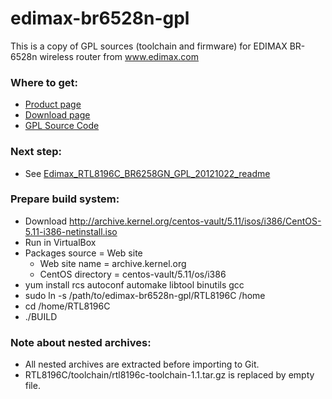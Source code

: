 # edimax-br6528n-gpl

This is a copy of GPL sources (toolchain and firmware) for EDIMAX BR-6528n wireless router from www.edimax.com

### Where to get:

* [Product page](http://www.edimax.com/edimax/merchandise/merchandise_detail/data/edimax/global/home_legacy_wireless_routers/br-6258n)
* [Download page](http://www.edimax.com/edimax/download/download/data/edimax/global/download/for_home/home_legacy_products/home_legacy_wireless_routers/br-6258n)
* [GPL Source Code](http://www.edimax.com/edimax/mw/cufiles/files/download/OpenSourceCode/transfer/Wireless/Router/BR-6258n/BR-6258n.rar)

### Next step:

* See [Edimax_RTL8196C_BR6258GN_GPL_20121022_readme](Edimax_RTL8196C_BR6258GN_GPL_20121022_readme)

### Prepare build system:

* Download http://archive.kernel.org/centos-vault/5.11/isos/i386/CentOS-5.11-i386-netinstall.iso
* Run in VirtualBox
* Packages source = Web site
   * Web site name = archive.kernel.org
   * CentOS directory = centos-vault/5.11/os/i386
* yum install rcs autoconf automake libtool binutils gcc
* sudo ln -s /path/to/edimax-br6528n-gpl/RTL8196C /home
* cd /home/RTL8196C
* ./BUILD

### Note about nested archives:

* All nested archives are extracted before importing to Git.
* RTL8196C/toolchain/rtl8196c-toolchain-1.1.tar.gz is replaced by empty file.
